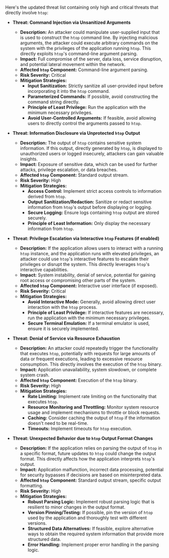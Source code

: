 Here's the updated threat list containing only high and critical threats that directly involve `htop`:

* **Threat: Command Injection via Unsanitized Arguments**
    * **Description:** An attacker could manipulate user-supplied input that is used to construct the `htop` command line. By injecting malicious arguments, the attacker could execute arbitrary commands on the system with the privileges of the application running `htop`. This directly exploits `htop`'s command-line argument parsing.
    * **Impact:** Full compromise of the server, data loss, service disruption, and potential lateral movement within the network.
    * **Affected `htop` Component:** Command-line argument parsing.
    * **Risk Severity:** Critical
    * **Mitigation Strategies:**
        * **Input Sanitization:** Strictly sanitize all user-provided input before incorporating it into the `htop` command.
        * **Parameterized Commands:** If possible, avoid constructing the command string directly.
        * **Principle of Least Privilege:** Run the application with the minimum necessary privileges.
        * **Avoid User-Controlled Arguments:** If feasible, avoid allowing users to directly control the arguments passed to `htop`.

* **Threat: Information Disclosure via Unprotected `htop` Output**
    * **Description:** The output of `htop` contains sensitive system information. If this output, directly generated by `htop`, is displayed to unauthorized users or logged insecurely, attackers can gain valuable insights.
    * **Impact:** Exposure of sensitive data, which can be used for further attacks, privilege escalation, or data breaches.
    * **Affected `htop` Component:** Standard output stream.
    * **Risk Severity:** High
    * **Mitigation Strategies:**
        * **Access Control:** Implement strict access controls to information derived from `htop`.
        * **Output Sanitization/Redaction:** Sanitize or redact sensitive information from `htop`'s output before displaying or logging.
        * **Secure Logging:** Ensure logs containing `htop` output are stored securely.
        * **Principle of Least Information:** Only display the necessary information from `htop`.

* **Threat: Privilege Escalation via Interactive `htop` Features (if enabled)**
    * **Description:** If the application allows users to interact with a running `htop` instance, and the application runs with elevated privileges, an attacker could use `htop`'s interactive features to escalate their privileges or disrupt the system. This directly leverages `htop`'s interactive capabilities.
    * **Impact:** System instability, denial of service, potential for gaining root access or compromising other parts of the system.
    * **Affected `htop` Component:** Interactive user interface (if exposed).
    * **Risk Severity:** Critical
    * **Mitigation Strategies:**
        * **Avoid Interactive Mode:** Generally, avoid allowing direct user interaction with the `htop` process.
        * **Principle of Least Privilege:** If interactive features are necessary, run the application with the minimum necessary privileges.
        * **Secure Terminal Emulation:** If a terminal emulator is used, ensure it is securely implemented.

* **Threat: Denial of Service via Resource Exhaustion**
    * **Description:** An attacker could repeatedly trigger the functionality that executes `htop`, potentially with requests for large amounts of data or frequent executions, leading to excessive resource consumption. This directly involves the execution of the `htop` binary.
    * **Impact:** Application unavailability, system slowdown, or complete system crash.
    * **Affected `htop` Component:** Execution of the `htop` binary.
    * **Risk Severity:** High
    * **Mitigation Strategies:**
        * **Rate Limiting:** Implement rate limiting on the functionality that executes `htop`.
        * **Resource Monitoring and Throttling:** Monitor system resource usage and implement mechanisms to throttle or block requests.
        * **Caching:** Consider caching the output of `htop` if the information doesn't need to be real-time.
        * **Timeouts:** Implement timeouts for `htop` execution.

* **Threat: Unexpected Behavior due to `htop` Output Format Changes**
    * **Description:** If the application relies on parsing the output of `htop` in a specific format, future updates to `htop` could change the output format. This directly affects how the application interprets `htop`'s output.
    * **Impact:** Application malfunction, incorrect data processing, potential for security bypasses if decisions are based on misinterpreted data.
    * **Affected `htop` Component:** Standard output stream, specific output formatting.
    * **Risk Severity:** High
    * **Mitigation Strategies:**
        * **Robust Parsing Logic:** Implement robust parsing logic that is resilient to minor changes in the output format.
        * **Version Pinning/Testing:** If possible, pin the version of `htop` used by the application and thoroughly test with different versions.
        * **Structured Data Alternatives:** If feasible, explore alternative ways to obtain the required system information that provide more structured data.
        * **Error Handling:** Implement proper error handling in the parsing logic.
